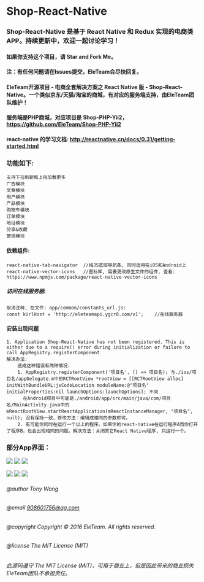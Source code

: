 # Shop-React-Native

### Shop-React-Native 是基于 React Native 和 Redux 实现的电商类APP。持续更新中，欢迎一起讨论学习！

#### 如果你支持这个项目，请 Star and Fork Me。

#### 注：有任何问题请在Issues提交，EleTeam会尽快回复。

#### EleTeam开源项目 - 电商全套解决方案之 React Native 版 - Shop-React-Native。一个类似京东/天猫/淘宝的商城，有对应的服务端支持，由EleTeam团队维护！
#### 服务端是PHP商城，对应项目是 Shop-PHP-Yii2，https://github.com/EleTeam/Shop-PHP-Yii2

#### react-native 的学习文档: http://reactnative.cn/docs/0.31/getting-started.html

### 功能如下:
    支持下拉刷新和上拖加载更多
    广告模块
    文章模块
    用户模块
    产品模块
    购物车模块
    订单模块
    地址模块
    分享&收藏
    营销模块
    
#### 依赖组件:
    react-native-tab-navigator  //纯JS底部导航条, 同时适用在iOS和Android上
    react-native-vector-icons   //图标库, 需要更改原生文件的组件, 查看: https://www.npmjs.com/package/react-native-vector-icons

##### 访问在线服务器:
    取消注释, 在文件: app/common/constants_url.js: 
    const kUrlHost = 'http://eleteamapi.ygcr8.com/v1';    //在线服务器

#### 安装出现问题
    1. Application Shop-React-Native has not been registered. This is either due to a require() error during initialization or failure to call AppRegistry.registerComponent
    解决办法:
        造成这种错误有两种情况:
        1. AppRegistry.registerComponent('项目名', () => 项目名); 与./ios/项目名/appDelegate.m中的RCTRootView *rootView = [[RCTRootView alloc] initWithBundleURL:jsCodeLocation moduleName:@"项目名" initialProperties:nil launchOptions:launchOptions]; 不同
          在Android项目中可能是./android/app/src/main/java/com/项目名/MainActivity.java中的mReactRootView.startReactApplication(mReactInstanceManager, "项目名", null); 没有保持一致，修改方法：编辑成相同的参数即可。
        2. 有可能你同时在运行一个以上的程序。如果你的react-native在运行程序A而你打开了程序B，也会出现相同的问题。解决方法：关闭其它React Native程序, 只运行一个。
        

### 部分App界面：
![](https://github.com/EleTeam/Shop-React-Native/blob/master/screenshoot/01.png)      ![](https://github.com/EleTeam/Shop-React-Native/blob/master/screenshoot/02.jpg)      ![](https://github.com/EleTeam/Shop-React-Native/blob/master/screenshoot/03.jpg)     

![](https://github.com/EleTeam/Shop-React-Native/blob/master/screenshoot/04.jpg)      ![](https://github.com/EleTeam/Shop-React-Native/blob/master/screenshoot/05.png)      ![](https://github.com/EleTeam/Shop-React-Native/blob/master/screenshoot/06.jpg)        

###### @author Tony Wong
###### @email 908601756@qq.com
###### @copyright Copyright © 2016 EleTeam. All rights reserved.
###### @license The MIT License (MIT)

###### 此源码遵守 The MIT License (MIT)，可用于商业上，但是因此带来的商业损失EleTeam团队不承担责任。
